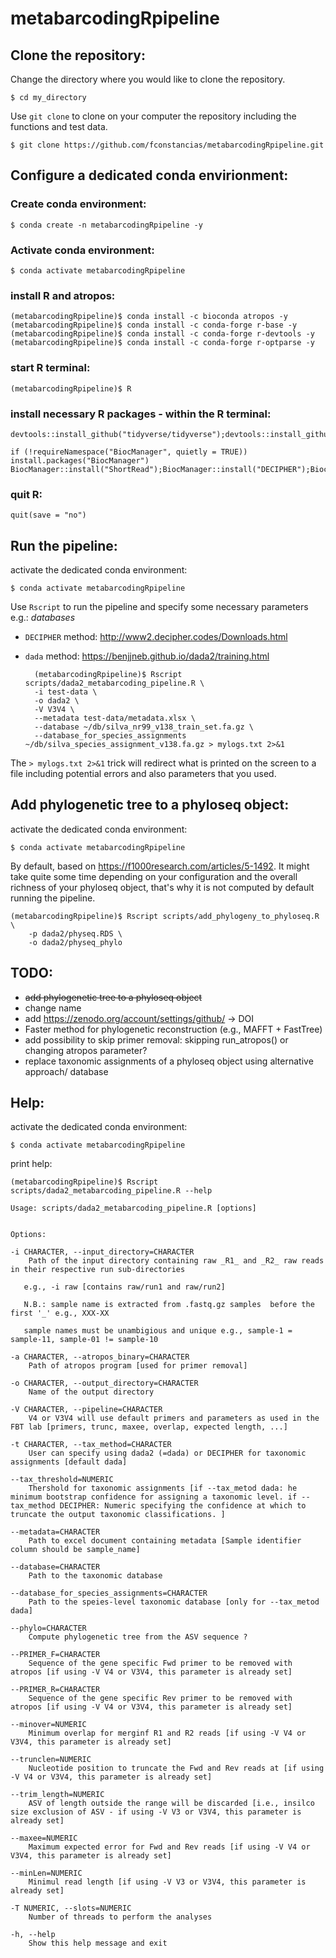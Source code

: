 # metabarcodingRpipeline

## Clone the repository:

Change the directory where you would like to clone the repository.

	$ cd my_directory

Use ``git clone`` to clone on your computer the repository including the functions and test data.

	$ git clone https://github.com/fconstancias/metabarcodingRpipeline.git


## Configure a dedicated conda envirionment:
### Create conda environment:
	$ conda create -n metabarcodingRpipeline -y
### Activate conda environment:
	$ conda activate metabarcodingRpipeline
### install R and atropos:
	(metabarcodingRpipeline)$ conda install -c bioconda atropos -y
	(metabarcodingRpipeline)$ conda install -c conda-forge r-base -y
	(metabarcodingRpipeline)$ conda install -c conda-forge r-devtools -y
	(metabarcodingRpipeline)$ conda install -c conda-forge r-optparse -y
### start R terminal:
	(metabarcodingRpipeline)$ R

### install necessary R packages - within the R terminal:
	devtools::install_github("tidyverse/tidyverse");devtools::install_github("KlausVigo/phangorn");devtools::install_github("benjjneb/dada2")
	
	if (!requireNamespace("BiocManager", quietly = TRUE))
	install.packages("BiocManager")
	BiocManager::install("ShortRead");BiocManager::install("DECIPHER");BiocManager::install("phyloseq")

	
### quit R:
	quit(save = "no")
	

## Run the pipeline:

activate the dedicated conda environment:

	$ conda activate metabarcodingRpipeline


Use ``Rscript`` to run the pipeline and specify some necessary parameters e.g.: *databases* 

- ``DECIPHER`` method: <http://www2.decipher.codes/Downloads.html>
- ``dada`` method: <https://benjjneb.github.io/dada2/training.html>


		(metabarcodingRpipeline)$ Rscript scripts/dada2_metabarcoding_pipeline.R \
		-i test-data \
		-o dada2 \
		-V V3V4 \
		--metadata test-data/metadata.xlsx \
		--database ~/db/silva_nr99_v138_train_set.fa.gz \
		--database_for_species_assignments ~/db/silva_species_assignment_v138.fa.gz > mylogs.txt 2>&1
		
The ``> mylogs.txt 2>&1`` trick will redirect what is printed on the screen to a file including potential errors and also parameters that you used.

## Add phylogenetic tree to a phyloseq object:

activate the dedicated conda environment:

	$ conda activate metabarcodingRpipeline

By default, based on <https://f1000research.com/articles/5-1492>. It might take quite some time depending on your configuration and the overall richness of your phyloseq object, that's why it is not computed by default running the pipeline.

	(metabarcodingRpipeline)$ Rscript scripts/add_phylogeny_to_phyloseq.R \
		-p dada2/physeq.RDS \
		-o dada2/physeq_phylo 


## TODO:

- <s>add phylogenetic tree to a phyloseq object</s>
- change name
- add https://zenodo.org/account/settings/github/ -> DOI
- Faster method for phylogenetic reconstruction (e.g., MAFFT + FastTree)
- add possibility to skip primer removal: skipping run_atropos() or changing atropos parameter?
- replace taxonomic assignments of a phyloseq object using alternative approach/ database

## Help:


activate the dedicated conda environment:

	$ conda activate metabarcodingRpipeline

print help:
	
	(metabarcodingRpipeline)$ Rscript scripts/dada2_metabarcoding_pipeline.R --help

	Usage: scripts/dada2_metabarcoding_pipeline.R [options]


	Options:
	
	-i CHARACTER, --input_directory=CHARACTER
		Path of the input directory containing raw _R1_ and _R2_ raw reads in their respective run sub-directories 

       e.g., -i raw [contains raw/run1 and raw/run2]

       N.B.: sample name is extracted from .fastq.gz samples  before the first '_' e.g., XXX-XX 

       sample names must be unambigious and unique e.g., sample-1 = sample-11, sample-01 != sample-10

	-a CHARACTER, --atropos_binary=CHARACTER
		Path of atropos program [used for primer removal]

	-o CHARACTER, --output_directory=CHARACTER
		Name of the output directory

	-V CHARACTER, --pipeline=CHARACTER
		V4 or V3V4 will use default primers and parameters as used in the FBT lab [primers, trunc, maxee, overlap, expected length, ...]

	-t CHARACTER, --tax_method=CHARACTER
		User can specify using dada2 (=dada) or DECIPHER for taxonomic assignments [default dada]

	--tax_threshold=NUMERIC
		Thershold for taxonomic assignments [if --tax_metod dada: he minimum bootstrap confidence for assigning a taxonomic level. if --tax_method DECIPHER: Numeric specifying the confidence at which to truncate the output taxonomic classifications. ]

	--metadata=CHARACTER
		Path to excel document containing metadata [Sample identifier column should be sample_name]

	--database=CHARACTER
		Path to the taxonomic database

	--database_for_species_assignments=CHARACTER
		Path to the speies-level taxonomic database [only for --tax_metod  dada]

	--phylo=CHARACTER
		Compute phylogenetic tree from the ASV sequence ?

	--PRIMER_F=CHARACTER
		Sequence of the gene specific Fwd primer to be removed with atropos [if using -V V4 or V3V4, this parameter is already set]

	--PRIMER_R=CHARACTER
		Sequence of the gene specific Rev primer to be removed with atropos [if using -V V4 or V3V4, this parameter is already set]

	--minover=NUMERIC
		Minimum overlap for merginf R1 and R2 reads [if using -V V4 or V3V4, this parameter is already set]

	--trunclen=NUMERIC
		Nucleotide position to truncate the Fwd and Rev reads at [if using -V V4 or V3V4, this parameter is already set]

	--trim_length=NUMERIC
		ASV of length outside the range will be discarded [i.e., insilco size exclusion of ASV - if using -V V3 or V3V4, this parameter is already set]

	--maxee=NUMERIC
		Maximum expected error for Fwd and Rev reads [if using -V V4 or V3V4, this parameter is already set]

	--minLen=NUMERIC
		Minimul read length [if using -V V3 or V3V4, this parameter is already set]

	-T NUMERIC, --slots=NUMERIC
		Number of threads to perform the analyses

	-h, --help
		Show this help message and exit

